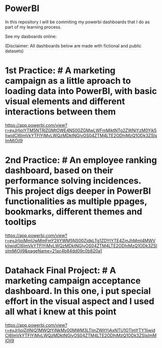 # PowerBI
In this repository I will be commiting my powerbi dashboards that I do as part of my learning process.

See my dasboards online:

(Disclaimer: All dashboards below are made with fictional and public datasets)

# 1st Practice: # A marketing campaign as a little aproach to loading data into PowerBI, with basic visual elements and different interactions between them
https://app.powerbi.com/view?r=eyJrIjoiYTM5NTRlZGMtOWE4NS00ZGMwLWFmMjktNTg2ZWNjYzM0Yjk5IiwidCI6ImVkYTFlYjMyLWQzMDktNGIyOS04ZTM4LTE2ODhiMzQ1ODk3ZSIsImMiOjl9

# 2nd Practice: # An employee ranking dashboard, based on their performance solving incidences. This project digs deeper in PowerBI functionalities as multiple ppages, bookmarks, different themes and tooltips
https://app.powerbi.com/view?r=eyJrIjoiMmUwMmFmY2ItYWM5NS00ZjdkLTg1ZDYtYTE4ZmJhMmI4MWVkIiwidCI6ImVkYTFlYjMyLWQzMDktNGIyOS04ZTM4LTE2ODhiMzQ1ODk3ZSIsImMiOjl9&pageName=21ac4b84dd09c0b820a1

# Datahack Final Project: # A marketing campaign acceptance dashboard. In this one, i put special effort in the visual aspect and I used all what i knew at this point
https://app.powerbi.com/view?r=eyJrIjoiZjllNjQ1MWQtYjNkMy00MWM3LTlmZWItYjAxNTU1OTlmYTY1IiwidCI6ImVkYTFlYjMyLWQzMDktNGIyOS04ZTM4LTE2ODhiMzQ1ODk3ZSIsImMiOjl9
